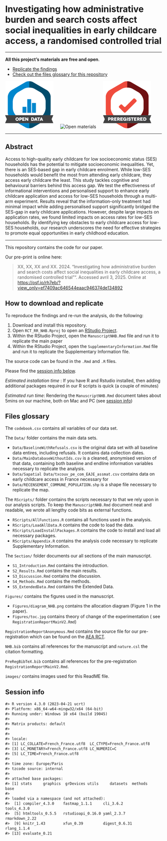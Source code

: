 
<!-- README.md is generated from README.Rmd. Please edit that file -->

# Investigating how administrative burden and search costs affect social inequalities in early childcare access, a randomised controlled trial

------------------------------------------------------------------------

**All this project’s materials are free and open**.

- [Replicate the findings](#replicate)
- [Check out the files glossary for this repository](#glossary)

![Open data](images/data_large_color.png)   ![Open
materials](images/materials_large_color.png)  
![Preregistration](images/preregistered_large_color.png)

------------------------------------------------------------------------

## Abstract

Access to high-quality early childcare for low socioeconomic status
(SES) households has the potential to mitigate socioeconomic
inequalities. Yet, there is an SES-based gap in early childcare
enrolment. While low-SES households would benefit the most from
attending early childcare, they access early childcare the least. This
study tackles cognitive and behavioural barriers behind this access gap.
We test the effectiveness of informational interventions and
personalised support to enhance early childcare application and access
for low-SES households through a multi-arm experiment. Results reveal
that the information-only treatment had minimal impact while adding
personalised support significantly bridged the SES-gap in early
childcare applications. However, despite large impacts on application
rates, we found limited impacts on access rates for low-SES households.
By identifying key obstacles to early childcare access for low-SES
households, our research underscores the need for effective strategies
to promote equal opportunities in early childhood education.

------------------------------------------------------------------------

This repository contains the code for our paper.

Our pre-print is online here:

> XX, XX, XX and XX. 2024. “Investigating how administrative burden and
> search costs affect social inequalities in early childcare access, a
> randomised controlled trial”“. Accessed avril 3, 2025. Online at
> <https://osf.io/rh7eb/?view_only=ef7409ac646544eaac946374de134892>

## How to download and replicate

To reproduce the findings and re-run the analysis, do the following:

1.  Download and install this repository.
2.  Open `RCT_RR_NHB.Rproj` to open an [RStudio
    Project](https://r4ds.had.co.nz/workflow-projects.html).
3.  Within the RStudio Project, open the `ManuscriptNHB.Rmd` file and
    run it to replicate the main paper
4.  Within the RStudio Project, open the `SupplementaryInformation.Rmd`
    file and run it to replicate the Supplementary Information file.

The source code can be found in the `.Rmd` and `.R` files.

Please find the [session info below](#session-info).

*Estimated installation time* : If you have R and Rstudio installed,
then adding additional packages required in our R scripts is quick (a
couple of minutes)

*Estimated run time*: Rendering the `ManuscriptNHB.Rmd` document takes
about 5mins on our machine, both on Mac and PC (see [session
info](#session-info))

## Files glossary

The `codebook.csv` contains all variables of our data set.

The `Data/` folder contains the main data sets.

- `Data/BaselineWithRefusals.csv` is the original data set with all
  baseline data entires, including refusals. It contains data collection
  dates.
- `Data/MainDatabaseWithoutIds.csv` is a cleaned, anonymised version of
  that data, containing both baseline and endline information variables
  necessary to replicate the analysis.
- `Data/Sapatial Data/txcouv_pe_com_EAJE_assmat.csv` contains data on
  early childcare access in France necessary for
- `Data/RECENSEMENT_COMMUNE_POPULATION.shp` is a shape file necessary to
  replicate the map.

The `RScripts/` folder contains the scripts necessary to that we rely
upon in our analysis scripts. To keep the `ManuscriptNHB.Rmd` document
neat and readable, we wrote all lengthy code bits as external functions.

- `RScripts/AllFunctions.R` contains all functions used in the analysis.
- `RScripts/LoadAllData.R` contains the code to load the data.
- `RScripts/LoadInstallPackages.R` contains the code to install and load
  all necessary packages.
- `RScripts/Appendix.R` contains the analysis code necessary to
  replicate Supplementary Information.

The `Section/` folder documents our all sections of the main manuscript.

- `S1_Introduction.Rmd` contains the introduction.
- `S2_Results.Rmd` contains the main results.
- `S3_Discussion.Rmd` contains the discussion.
- `S4_Methods.Rmd` contains the methods.
- `S5_ExtendedData.Rmd` contains the Extended Data.

`Figures/` contains the figures used in the manuscript.

- `Figures/diagram_NHB.png` contains the allocation diagram (Figure 1 in
  the paper).
- `Figures/toc.jpg` contains theory of change of the experimentation (
  see `RegistrationReportMainV2.Rmd`)

`RegistrationReportAnonymous.Rmd` contains the source file for our
pre-registration which can be found on the [AEA
RCT](www.socialscienceregistry.org/trials/9901).

`NHB.bib` contains all references for the manuscript and `nature.csl`
the citation formatting.

`PreRegBibTeX.bib` contains all references for the pre-registration
`RegistrationReportMainV2.Rmd`.

`images/` contains images used for this ReadME file.

## Session info

    #> R version 4.3.0 (2023-04-21 ucrt)
    #> Platform: x86_64-w64-mingw32/x64 (64-bit)
    #> Running under: Windows 10 x64 (build 19045)
    #> 
    #> Matrix products: default
    #> 
    #> 
    #> locale:
    #> [1] LC_COLLATE=French_France.utf8  LC_CTYPE=French_France.utf8   
    #> [3] LC_MONETARY=French_France.utf8 LC_NUMERIC=C                  
    #> [5] LC_TIME=French_France.utf8    
    #> 
    #> time zone: Europe/Paris
    #> tzcode source: internal
    #> 
    #> attached base packages:
    #> [1] stats     graphics  grDevices utils     datasets  methods   base     
    #> 
    #> loaded via a namespace (and not attached):
    #>  [1] compiler_4.3.0    fastmap_1.1.1     cli_3.6.2         tools_4.3.0      
    #>  [5] htmltools_0.5.5   rstudioapi_0.16.0 yaml_2.3.7        rmarkdown_2.22   
    #>  [9] knitr_1.43        xfun_0.39         digest_0.6.31     rlang_1.1.4      
    #> [13] evaluate_0.21
